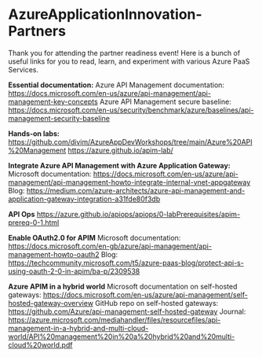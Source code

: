 # AzureApplicationInnovation-Partners
Thank you for attending the partner readiness event! Here is a bunch of useful links for you to read, learn, and experiment with various Azure PaaS Services. 

**Essential documentation:**
Azure API Management documentation: https://docs.microsoft.com/en-us/azure/api-management/api-management-key-concepts
Azure API Management secure baseline: https://docs.microsoft.com/en-us/security/benchmark/azure/baselines/api-management-security-baseline

**Hands-on labs:**
https://github.com/divim/AzureAppDevWorkshops/tree/main/Azure%20API%20Management
https://azure.github.io/apim-lab/

**Integrate Azure API Management with Azure Application Gateway:**
Microsoft documentation: https://docs.microsoft.com/en-us/azure/api-management/api-management-howto-integrate-internal-vnet-appgateway
Blog: https://medium.com/azure-architects/azure-api-management-and-application-gateway-integration-a31fde80f3db

**API Ops**
https://azure.github.io/apiops/apiops/0-labPrerequisites/apim-prereq-0-1.html

**Enable OAuth2.0 for APIM**
Microsoft documentation: https://docs.microsoft.com/en-gb/azure/api-management/api-management-howto-oauth2
Blog: https://techcommunity.microsoft.com/t5/azure-paas-blog/protect-api-s-using-oauth-2-0-in-apim/ba-p/2309538

**Azure APIM in a hybrid world**
Microsoft documentation on self-hosted gateways: https://docs.microsoft.com/en-us/azure/api-management/self-hosted-gateway-overview
GitHub repo on self-hosted gateways: https://github.com/Azure/api-management-self-hosted-gateway
Journal: https://azure.microsoft.com/mediahandler/files/resourcefiles/api-management-in-a-hybrid-and-multi-cloud-world/API%20management%20in%20a%20hybrid%20and%20multi-cloud%20world.pdf
